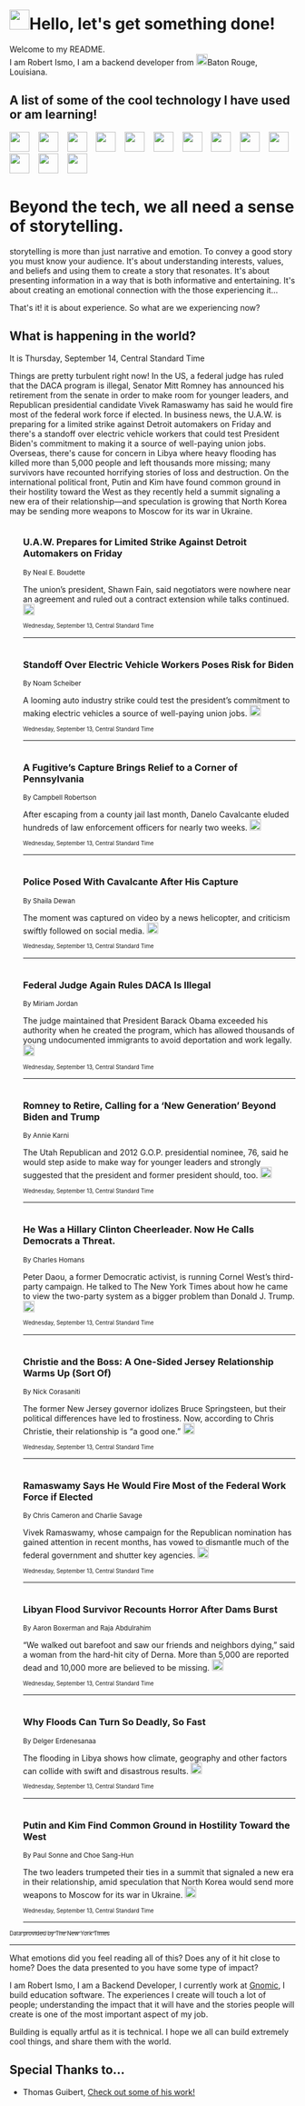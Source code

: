 <h1><img src="https://emojis.slackmojis.com/emojis/images/1643514375/3493/hot-coffee.gif?1643514375" width="35"/>Hello, let's get something done!</h1>

<p>Welcome to my README.<br/>
I am Robert Ismo, I am a backend developer from <img src="https://emojis.slackmojis.com/emojis/images/1638395689/50435/moulin_rouge.png?1638395689" width="20"/>Baton Rouge, Louisiana.</p>
<h2>A list of some of the cool technology I have used or am learning!</h2>
<p>
<img src="https://emojis.slackmojis.com/emojis/images/1643516091/21142/meow_bongotap.gif?1643516091" width="35" alt="">
<img src="https://img.shields.io/badge/Favorite%20Frontend%20Framework-SvelteKit-f83903" alt="">
<img src="https://img.shields.io/badge/Second%20Favorite-Vue-40b581" alt="">
<img src="https://img.shields.io/badge/Most%20Used%20Runtime-Nodejs-78b061" alt="">
<img src="https://emojis.slackmojis.com/emojis/images/1643517416/34482/fire.gif?1643517416" width="35" alt="">
<img src="https://img.shields.io/badge/Javascript%20But%20Better-Typescript-0078ca" alt="">
<img src="https://img.shields.io/badge/Favorite%20Language-Elixir-3e244d" alt="">
<img src="https://img.shields.io/badge/Containerize%20Everything-Docker-6ac9ef" alt="">
<img src="https://emojis.slackmojis.com/emojis/images/1643514596/5999/meow_party.gif?1643514596" width="35" alt="">
<img src="https://img.shields.io/badge/API%20Love%20Language-Graphql-de32a5" alt="">
<img src="https://img.shields.io/badge/Our%20Favorite%20Version%20Controller-Git-e94f33" alt="">
<img src="https://img.shields.io/badge/Favorite%20Database-Redis-d42d1d" alt="">
<img src="https://emojis.slackmojis.com/emojis/images/1643514559/5584/deployparrot.gif?1643514559" width="35" alt="">
<img src="https://img.shields.io/badge/Container%20Interstate-RabbitMQ-f66200" alt="">
<img src="https://img.shields.io/badge/Gotta%20Learn-Kubernetes-316adf" alt="">
<img src="https://img.shields.io/badge/Really%20Mature%20Now-WASM-654fef" alt="">
<img src="https://emojis.slackmojis.com/emojis/images/1666642497/61942/dance_vibe.gif?1666642497" width="35" alt="">
<img src="https://img.shields.io/badge/For%20My%20M1-ARM64-657d96" alt="">
<img src="https://img.shields.io/badge/Loving%20This%20So%20Much-TailwindCSS-17bcb5" alt="">
<img src="https://img.shields.io/badge/Cool%20Build%20Tool-Vite-f9cb24" alt="">
<img src="https://emojis.slackmojis.com/emojis/images/1669231376/62819/working-on-it.gif?1669231376" width="35" alt="">
<img src="https://img.shields.io/badge/Fun%20and%20Easy%20Database-MongoDB-5f8c49" alt="">
<img src="https://img.shields.io/badge/JS%20Life%20Support-NPM-c73737" alt="">
<img src="https://img.shields.io/badge/I%20Liked%20It-DynamoDB-0073b9" alt="">
<img src="https://emojis.slackmojis.com/emojis/images/1643514045/46/question.gif?1643514045" width="35" alt="">
<img src="https://img.shields.io/badge/cool-React-60d6f9" alt="">
<img src="https://img.shields.io/badge/Future%20Big%20Project-Lambda-f37e00" alt="">
<img src="https://img.shields.io/badge/NPM%20But%20Better-PNPM-f1aa07" alt="">
<img src="https://emojis.slackmojis.com/emojis/images/1643514943/9662/fbwow.gif?1643514943" width="35" alt="">
<img src="https://img.shields.io/badge/First%20Language-C-662079" alt="">
<img src="https://img.shields.io/badge/Where%20I%20Deploy%20Frontend-Vercel-000000" alt="">
<img src="https://img.shields.io/badge/Who%20Does%20not%20Want%20an%20App-Swift-f9492a" alt="">
<img src="https://emojis.slackmojis.com/emojis/images/1643514058/151/javascript.png?1643514058" width="35" alt="">
<img src="https://img.shields.io/badge/cool-Python-fbd542" alt="">
<img src="https://img.shields.io/badge/Favorite%20Something-Stripe-656cdc" alt="">
<img src="https://img.shields.io/badge/Of%20Course-HTML5-ed6327" alt="">
<img src="https://emojis.slackmojis.com/emojis/images/1660415405/60731/bomb.gif?1660415405" width="35" alt="">
<img src="https://img.shields.io/badge/hate-CSS-2964ec" alt="">
<img src="https://img.shields.io/badge/Learning-CircleCI-141215" alt="">
<img src="https://img.shields.io/badge/Learning-Rust-fbbb3b" alt="">
<img src="https://emojis.slackmojis.com/emojis/images/1660415397/60712/writing-hand.gif?1660415397" width="35" alt="">
<img src="https://img.shields.io/badge/Dev%20Browser%20of%20Choice-Firefox-cc4e26" alt="">
<img src="https://img.shields.io/badge/Recoverying%20From%20Windows-UNIX-1781e3" alt="">
<img src="https://img.shields.io/badge/LOVE-LogSeq-90c1c2" alt="">
<img src="https://emojis.slackmojis.com/emojis/images/1643514066/223/kirby.gif?1643514066" width="35" alt="">
<img src="https://img.shields.io/badge/Daily%20Driver-MacOS-e6e6e8" alt="">
<img src="https://img.shields.io/badge/Git%20Server-Github-000000" alt="">
<img src="https://img.shields.io/badge/enjoyable-EC2-f17428" alt="">
<img src="https://emojis.slackmojis.com/emojis/images/1643514239/2069/excited.gif?1643514239" width="35" alt="">
</p>
<h1>Beyond the tech, we all need a sense of storytelling.</h1>
<p>storytelling is more than just narrative and emotion. To convey a good story you must know your audience. It's about understanding interests, values, and beliefs and using them to create a story that resonates. It's about presenting information in a way that is both informative and entertaining. It's about creating an emotional connection with the those experiencing it...</p>
<p>That's it! it is about experience. So what are we experiencing now?</p>
<h2>What is happening in the world?</h2>
<p>It is Thursday, September 14, Central Standard Time</p>
<p>
Things are pretty turbulent right now! In the US, a federal judge has ruled that the DACA program is illegal, Senator Mitt Romney has announced his retirement from the senate in order to make room for younger leaders, and Republican presidential candidate Vivek Ramaswamy has said he would fire most of the federal work force if elected. In business news, the U.A.W. is preparing for a limited strike against Detroit automakers on Friday and there&#39;s a standoff over electric vehicle workers that could test President Biden&#39;s commitment to making it a source of well-paying union jobs. Overseas, there&#39;s cause for concern in Libya where heavy flooding has killed more than 5,000 people and left thousands more missing; many survivors have recounted horrifying stories of loss and destruction. On the international political front, Putin and Kim have found common ground in their hostility toward the West as they recently held a summit signaling a new era of their relationship—and speculation is growing that North Korea may be sending more weapons to Moscow for its war in Ukraine.</p>
<ol>
<img src="https://img.shields.io/badge/-business-blue" alt="">
<h3>U.A.W. Prepares for Limited Strike Against Detroit Automakers on Friday</h3>
<sub>By Neal E. Boudette</sub>
<p>The union’s president, Shawn Fain, said negotiators were nowhere near an agreement and ruled out a contract extension while talks continued.  <a href="https://nyti.ms/3Lp0InU"><img src="https://developer.nytimes.com/files/poweredby_nytimes_30b.png?v=1583354208352" height="20"></a></p>
<sub><sub>Wednesday, September 13, Central Standard Time</sub></sub>
<hr/>
<img src="https://img.shields.io/badge/-business-blue" alt="">
<h3>Standoff Over Electric Vehicle Workers Poses Risk for Biden</h3>
<sub>By Noam Scheiber</sub>
<p>A looming auto industry strike could test the president’s commitment to making electric vehicles a source of well-paying union jobs.  <a href="https://nyti.ms/48b8GuL"><img src="https://developer.nytimes.com/files/poweredby_nytimes_30b.png?v=1583354208352" height="20"></a></p>
<sub><sub>Wednesday, September 13, Central Standard Time</sub></sub>
<hr/>
<img src="https://img.shields.io/badge/-us-blue" alt="">
<h3>A Fugitive’s Capture Brings Relief to a Corner of Pennsylvania</h3>
<sub>By Campbell Robertson</sub>
<p>After escaping from a county jail last month, Danelo Cavalcante eluded hundreds of law enforcement officers for nearly two weeks.  <a href="https://nyti.ms/3RCMcx5"><img src="https://developer.nytimes.com/files/poweredby_nytimes_30b.png?v=1583354208352" height="20"></a></p>
<sub><sub>Wednesday, September 13, Central Standard Time</sub></sub>
<hr/>
<img src="https://img.shields.io/badge/-us-blue" alt="">
<h3>Police Posed With Cavalcante After His Capture</h3>
<sub>By Shaila Dewan</sub>
<p>The moment was captured on video by a news helicopter, and criticism swiftly followed on social media.  <a href="https://nyti.ms/3ZoYfjd"><img src="https://developer.nytimes.com/files/poweredby_nytimes_30b.png?v=1583354208352" height="20"></a></p>
<sub><sub>Wednesday, September 13, Central Standard Time</sub></sub>
<hr/>
<img src="https://img.shields.io/badge/-us-blue" alt="">
<h3>Federal Judge Again Rules DACA Is Illegal</h3>
<sub>By Miriam Jordan</sub>
<p>The judge maintained that President Barack Obama exceeded his authority when he created the program, which has allowed thousands of young undocumented immigrants to avoid deportation and work legally.  <a href="https://nyti.ms/48dKbgm"><img src="https://developer.nytimes.com/files/poweredby_nytimes_30b.png?v=1583354208352" height="20"></a></p>
<sub><sub>Wednesday, September 13, Central Standard Time</sub></sub>
<hr/>
<img src="https://img.shields.io/badge/-us-blue" alt="">
<h3>Romney to Retire, Calling for a ‘New Generation’ Beyond Biden and Trump</h3>
<sub>By Annie Karni</sub>
<p>The Utah Republican and 2012 G.O.P. presidential nominee, 76, said he would step aside to make way for younger leaders and strongly suggested that the president and former president should, too.  <a href="https://nyti.ms/3LoCytY"><img src="https://developer.nytimes.com/files/poweredby_nytimes_30b.png?v=1583354208352" height="20"></a></p>
<sub><sub>Wednesday, September 13, Central Standard Time</sub></sub>
<hr/>
<img src="https://img.shields.io/badge/-us-blue" alt="">
<h3>He Was a Hillary Clinton Cheerleader. Now He Calls Democrats a Threat.</h3>
<sub>By Charles Homans</sub>
<p>Peter Daou, a former Democratic activist, is running Cornel West’s third-party campaign. He talked to The New York Times about how he came to view the two-party system as a bigger problem than Donald J. Trump.  <a href="https://nyti.ms/3ZdRkcB"><img src="https://developer.nytimes.com/files/poweredby_nytimes_30b.png?v=1583354208352" height="20"></a></p>
<sub><sub>Wednesday, September 13, Central Standard Time</sub></sub>
<hr/>
<img src="https://img.shields.io/badge/-us-blue" alt="">
<h3>Christie and the Boss: A One-Sided Jersey Relationship Warms Up (Sort Of)</h3>
<sub>By Nick Corasaniti</sub>
<p>The former New Jersey governor idolizes Bruce Springsteen, but their political differences have led to frostiness. Now, according to Chris Christie, their relationship is “a good one.”  <a href="https://nyti.ms/3LidFjC"><img src="https://developer.nytimes.com/files/poweredby_nytimes_30b.png?v=1583354208352" height="20"></a></p>
<sub><sub>Wednesday, September 13, Central Standard Time</sub></sub>
<hr/>
<img src="https://img.shields.io/badge/-us-blue" alt="">
<h3>Ramaswamy Says He Would Fire Most of the Federal Work Force if Elected</h3>
<sub>By Chris Cameron and Charlie Savage</sub>
<p>Vivek Ramaswamy, whose campaign for the Republican nomination has gained attention in recent months, has vowed to dismantle much of the federal government and shutter key agencies.  <a href="https://nyti.ms/45R5y5B"><img src="https://developer.nytimes.com/files/poweredby_nytimes_30b.png?v=1583354208352" height="20"></a></p>
<sub><sub>Wednesday, September 13, Central Standard Time</sub></sub>
<hr/>
<img src="https://img.shields.io/badge/-world-blue" alt="">
<h3>Libyan Flood Survivor Recounts Horror After Dams Burst</h3>
<sub>By Aaron Boxerman and Raja Abdulrahim</sub>
<p>“We walked out barefoot and saw our friends and neighbors dying,” said a woman from the hard-hit city of Derna. More than 5,000 are reported dead and 10,000 more are believed to be missing.  <a href="https://nyti.ms/3EElCM0"><img src="https://developer.nytimes.com/files/poweredby_nytimes_30b.png?v=1583354208352" height="20"></a></p>
<sub><sub>Wednesday, September 13, Central Standard Time</sub></sub>
<hr/>
<img src="https://img.shields.io/badge/-climate-blue" alt="">
<h3>Why Floods Can Turn So Deadly, So Fast</h3>
<sub>By Delger Erdenesanaa</sub>
<p>The flooding in Libya shows how climate, geography and other factors can collide with swift and disastrous results.  <a href="https://nyti.ms/3ED5hax"><img src="https://developer.nytimes.com/files/poweredby_nytimes_30b.png?v=1583354208352" height="20"></a></p>
<sub><sub>Wednesday, September 13, Central Standard Time</sub></sub>
<hr/>
<img src="https://img.shields.io/badge/-world-blue" alt="">
<h3>Putin and Kim Find Common Ground in Hostility Toward the West</h3>
<sub>By Paul Sonne and Choe Sang-Hun</sub>
<p>The two leaders trumpeted their ties in a summit that signaled a new era in their relationship, amid speculation that North Korea would send more weapons to Moscow for its war in Ukraine.  <a href="https://nyti.ms/3sQSgHV"><img src="https://developer.nytimes.com/files/poweredby_nytimes_30b.png?v=1583354208352" height="20"></a></p>
<sub><sub>Wednesday, September 13, Central Standard Time</sub></sub>
<hr/>
</ol>
<a href="https://developer.nytimes.com"><sub><sub>Data provided by The New York Times</sub></sub></a>
<hr/>
<p>What emotions did you feel reading all of this? Does any of it hit close to home? Does the data presented to you have some type of impact?</p>
<p>I am Robert Ismo, I am a Backend Developer, I currently work at <a href="https://gnomic.education/">Gnomic</a>, I build education software. The experiences I create will touch a lot of people; understanding the impact that it will have and the stories people will create is one of the most important aspect of my job.</p>
<p>Building is equally artful as it is technical. I hope we all can build extremely cool things, and share them with the world.</p>
<h2>Special Thanks to...</h2>
<ul>
<li>Thomas Guibert, <a href="https://github.com/thmsgbrt/thmsgbrt">Check out some of his work!</a></li>
</ul>